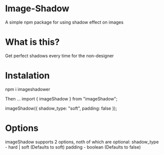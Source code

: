 # Image-Shadow
A simple npm package for using shadow effect on images
# What is this?
Get perfect shadows every time for the non-designer
# Instalation
npm i imageshadower

Then ...
import { imageShadow } from "imageShadow";

imageShadow({
    shadow_type: "soft",
    padding: false
});
# Options
imageShadow supports 2 options, noth of which are optional:
shadow_type - hard | soft (Defaults to soft)
padding - boolean (Defaults to false)

